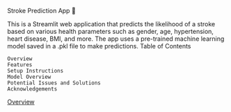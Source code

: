 Stroke Prediction App 🧠

This is a Streamlit web application that predicts the likelihood of a stroke based on various health parameters such as gender, age, hypertension, heart disease, BMI, and more. The app uses a pre-trained machine learning model saved in a .pkl file to make predictions.
Table of Contents

    Overview
    Features
    Setup Instructions
    Model Overview
    Potential Issues and Solutions
    Acknowledgements

[Overview](#overview)
